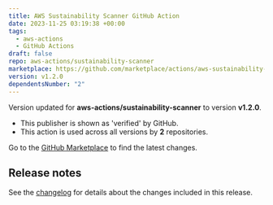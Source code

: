 ```yaml
---
title: AWS Sustainability Scanner GitHub Action
date: 2023-11-25 03:19:38 +00:00
tags:
  - aws-actions
  - GitHub Actions
draft: false
repo: aws-actions/sustainability-scanner
marketplace: https://github.com/marketplace/actions/aws-sustainability-scanner-github-action
version: v1.2.0
dependentsNumber: "2"
---
```



Version updated for **aws-actions/sustainability-scanner** to version **v1.2.0**.
- This publisher is shown as 'verified' by GitHub.
- This action is used across all versions by **2** repositories.

Go to the [GitHub Marketplace](https://github.com/marketplace/actions/aws-sustainability-scanner-github-action) to find the latest changes.

## Release notes

See the [changelog](https://github.com/aws-actions/sustainability-scanner/blob/main/CHANGELOG.md) for details about the changes included in this release.
